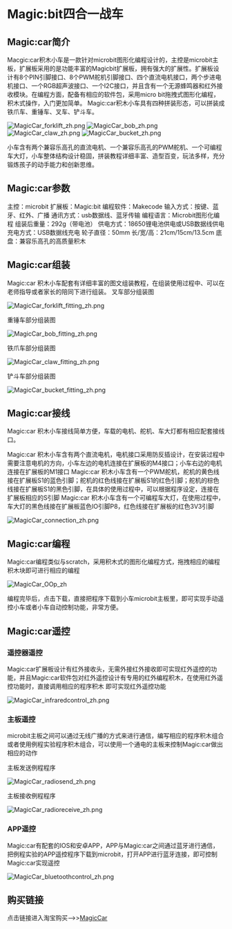 # Magic:bit四合一战车

## Magic:car简介
Macgic:car积木小车是一款针对microbit图形化编程设计的，主控是microbit主板，扩展板采用的是功能丰富的Magicbit扩展板，拥有强大的扩展性。扩展板设计有8个PIN引脚接口、8个PWM舵机引脚接口、四个直流电机接口，两个步进电机接口、一个RGB超声波接口、一个I2C接口，并且含有一个无源蜂鸣器和红外接收模块。在编程方面，配备有相应的软件包，采用micro bit拖拽式图形化编程，积木式操作，入门更加简单。
Magic:car积木小车具有四种拼装形态，可以拼装成铁爪车、重锤车、叉车、铲斗车。

![MagicCar_forklift_zh.png](FourlnOneCar/MagicCar_forklift_zh.png)
![MagicCar_bob_zh.png](FourlnOneCar/MagicCar_bob_zh.png)
![MagicCar_claw_zh.png](FourlnOneCar/MagicCar_claw_zh.png)
![MagicCar_bucket_zh.png](FourlnOneCar/MagicCar_bucket_zh.png)

小车含有两个兼容乐高孔的直流电机、一个兼容乐高孔的PWM舵机、一个可编程车大灯，小车整体结构设计稳固，拼装教程详细丰富、造型百变，玩法多样，充分锻炼孩子的动手能力和创新思维。

## Magic:car参数

主控：microbit
扩展板：Magic:bit
编程软件：Makecode
输入方式：按键、蓝牙、红外、广播
通讯方式：usb数据线、蓝牙传输
编程语言：Microbit图形化编程
组装后重量：292g（带电池）
供电方式：18650锂电池供电或USB数据线供电
充电方式：USB数据线充电
轮子直径：50mm
长/宽/高：21cm/15cm/13.5cm
底盘：兼容乐高孔的高质量积木

## Magic:car组装

Magic:car 积木小车配套有详细丰富的图文组装教程，在组装使用过程中、可以在老师指导或者家长的陪同下进行组装。
叉车部分组装图

![MagicCar_forklift_fitting_zh.png](FourlnOneCar/MagicCar_forklift_fitting_zh.png)

重锤车部分组装图

![MagicCar_bob_fitting_zh.png](FourlnOneCar/MagicCar_bob_fitting_zh.png)

铁爪车部分组装图

![MagicCar_claw_fitting_zh.png](FourlnOneCar/MagicCar_claw_fitting_zh.png)

铲斗车部分组装图

![MagicCar_bucket_fitting_zh.png](FourlnOneCar/MagicCar_bucket_fitting_zh.png)

## Magic:car接线

Magic:car 积木小车接线简单方便，车载的电机、舵机、车大灯都有相应配套接线口。

Magic:car 积木小车含有两个直流电机，电机接口采用防反插设计，在安装过程中需要注意电机的方向，小车左边的电机连接在扩展板的M4接口；小车右边的电机连接在扩展板的M1接口
Magic:car 积木小车含有一个PWM舵机，舵机的黄色线接在扩展板S1的蓝色引脚；舵机的红色线接在扩展板S1的红色引脚；舵机的棕色线接在扩展板S1的黑色引脚，在具体的使用过程中，可以根据程序设定，连接在扩展板相应的S引脚
Magic:car 积木小车含有一个可编程车大灯，在使用过程中，车大灯的黑色线接在扩展板蓝色IO引脚P8，红色线接在扩展板的红色3V3引脚

![MagicCar_connection_zh.png](FourlnOneCar/MagicCar_connection_zh.png)

## Magic:car编程

Magic:car编程类似与scratch，采用积木式的图形化编程方式，拖拽相应的编程积木块即可进行相应的编程

![MagicCar_OOp_zh](FourlnOneCar/MagicCar_OOp_zh.png)

编程完毕后，点击下载，直接把程序下载到小车microbit主板里，即可实现手动遥控小车或者小车自动控制功能，非常方便。

## Magic:car遥控

### 遥控器遥控
Magic:car扩展板设计有红外接收头，无需外接红外接收即可实现红外遥控的功能，并且Magic:car软件包对红外遥控设计有专用的红外编程积木，在使用红外遥控功能时，直接调用相应的程序积木
即可实现红外遥控功能

![MagicCar_infraredcontrol_zh.png](FourlnOneCar/MagicCar_infraredcontrol_zh.png)
### 主板遥控
microbit主板之间可以通过无线广播的方式来进行通信，编写相应的程序积木组合或者使用例程实验程序积木组合，可以使用一个通电的主板来控制Magic:car做出相应的动作

主板发送例程程序

![MagicCar_radiosend_zh.png](FourlnOneCar/MagicCar_radiosend_zh.png)

主板接收例程程序

![MagicCar_radioreceive_zh.png](FourlnOneCar/MagicCar_radioreceive_zh.png)

### APP遥控
Magic:car有配套的IOS和安卓APP，APP与Magic:car之间通过蓝牙进行通信，把例程实验的APP遥控程序下载到microbit，打开APP进行蓝牙连接，即可控制Magic:car实现遥控

![MagicCar_bluetoothcontrol_zh.png](FourlnOneCar/MagicCar_bluetoothcontrol_zh.png)

## 购买链接
点击链接进入淘宝购买——>>[MagicCar](https://item.taobao.com/item.htm?spm=a1z10.1-c-s.w5003-21606389903.3.1e592f14lQBdHt&id=606910654375&scene=taobao_shop)

